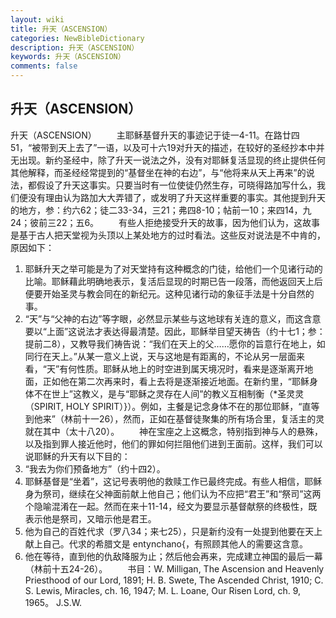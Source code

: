 ```yaml
---
layout: wiki
title: 升天（ASCENSION）
categories: NewBibleDictionary
description: 升天（ASCENSION）
keywords: 升天（ASCENSION）
comments: false
---
```


## 升天（ASCENSION）



升天（ASCENSION）
　　主耶稣基督升天的事迹记于徒一4-11。在路廿四51，“被带到天上去了”一语，以及可十六19对升天的描述，在较好的圣经抄本中并无出现。新约圣经中，除了升天一说法之外，没有对耶稣复活显现的终止提供任何其他解释，而圣经经常提到的“基督坐在神的右边”，与“他将来从天上再来”的说法，都假设了升天这事实。只要当时有一位使徒仍然生存，可晓得路加写什么，我们便没有理由认为路加大大弄错了，或发明了升天这样重要的事实。其他提到升天的地方，参：约六62；徒二33-34，三21；弗四8-10；帖前一10；来四14，九24；彼前三22；五6。
　　有些人拒绝接受升天的故事，因为他们认为，这故事是基于古人把天堂视为头顶以上某处地方的过时看法。这些反对说法是不中肯的，原因如下：
1. 耶稣升天之举可能是为了对天堂持有这种概念的门徒，给他们一个见诸行动的比喻。耶稣藉此明确地表示，复活后显现的时期已告一段落，而他返回天上后便要开始圣灵与教会同在的新纪元。这种见诸行动的象征手法是十分自然的事。
2. “天”与“父神的右边”等字眼，必然显示某些与这地球有关连的意义，而这含意要以“上面”这说法才表达得最清楚。因此，耶稣举目望天祷告（约十七1；参：提前二8），又教导我们祷告说：“我们在天上的父……愿你的旨意行在地上，如同行在天上。”从某一意义上说，天与这地是有距离的，不论从另一层面来看，“天”有何性质。耶稣从地上的时空进到属天境况时，看来是逐渐离开地面，正如他在第二次再来时，看上去将是逐渐接近地面。在新约里，“耶稣身体不在世上”这教义，是与“耶稣之灵存在人间”的教义互相制衡（*圣灵灵（SPIRIT, HOLY SPIRIT）}）。例如，主餐是记念身体不在的那位耶稣，“直等到他来”（林前十一26），然而，正如在基督徒聚集的所有场合里，复活主的灵就在其中（太十八20）。
　　神在宝座之上这概念，特别指到神与人的悬殊，以及指到罪人接近他时，他们的罪如何拦阻他们进到王面前。这样，我们可以说耶稣的升天有以下目的：
1. “我去为你们预备地方”（约十四2）。
2. 耶稣基督是“坐着”，这记号表明他的救赎工作已最终完成。有些人相信，耶稣身为祭司，继续在父神面前献上他自己；他们认为不应把“君王”和“祭司”这两个隐喻混淆在一起。然而在来十11-14，经文为要显示基督献祭的终极性，既表示他是祭司，又暗示他是君王。
3. 他为自己的百姓代求（罗八34；来七25），只是新约没有一处提到他要在天上献上自己。代求的希腊文是
entynchano{，有照顾其他人的需要这含意。
4. 他在等待，直到他的仇敌降服为止；然后他会再来，完成建立神国的最后一幕（林前十五24-26）。
　　书目：W. Milligan, The Ascension and
Heavenly Priesthood of our Lord, 1891; H. B. Swete, The Ascended Christ, 1910; C. S. Lewis, Miracles, ch. 16, 1947; M. L. Loane, Our Risen Lord, ch. 9, 1965。
J.S.W.



